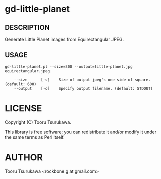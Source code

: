 # gd-little-planet

## DESCRIPTION

Generate Little Planet images from Equirectangular JPEG.

## USAGE

    gd-little-planet.pl --size=300 --output=little-planet.jpg equirectangular.jpeg
    
        --size      [-s]    Size of output jpeg's one side of square. (default: 600)
        --output    [-o]    Specify output filename. (default: STDOUT)

# LICENSE

Copyright (C) Tooru Tsurukawa.

This library is free software; you can redistribute it and/or modify
it under the same terms as Perl itself.

# AUTHOR

Tooru Tsurukawa <rockbone.g at gmail.com>
